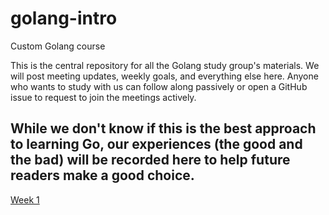 # golang-intro
Custom Golang course

This is the central repository for all the Golang study group's materials. We will post meeting updates, weekly goals, and everything else here. Anyone who wants to study with us can follow along passively or open a GitHub issue to request to join the meetings actively. 

While we don't know if this is the best approach to learning Go, our experiences (the good and the bad) will be recorded here to help future readers make a good choice. 
----------

[Week 1](https://github.com/pritianka/golang-intro/blob/master/week1.md)

